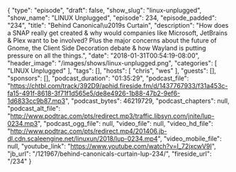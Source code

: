 {
  "type": "episode",
  "draft": false,
  "show_slug": "linux-unplugged",
  "show_name": "LINUX Unplugged",
  "episode": 234,
  "episode_padded": "234",
  "title": "Behind Canonical\u2019s Curtain",
  "description": "How does a SNAP really get created & why would companies like Microsoft, JetBrains & Plex want to be involved? Plus the major concerns about the future of Gnome, the Client Side Decoration debate & how Wayland is putting pressure on all the things.",
  "date": "2018-01-31T00:54:19-08:00",
  "header_image": "/images/shows/linux-unplugged.png",
  "categories": [
    "LINUX Unplugged"
  ],
  "tags": [],
  "hosts": [
    "chris",
    "wes"
  ],
  "guests": [],
  "sponsors": [],
  "podcast_duration": "01:35:29",
  "podcast_file": "https://chtbl.com/track/392D9/aphid.fireside.fm/d/1437767933/f31a453c-fa15-491f-8618-3f71f1d565e5/de8e4926-1b88-47b2-9ef6-1d6833cc9b87.mp3",
  "podcast_bytes": 46219729,
  "podcast_chapters": null,
  "podcast_alt_file": "http://www.podtrac.com/pts/redirect.mp3/traffic.libsyn.com/jnite/lup-0234.mp3",
  "podcast_ogg_file": null,
  "video_file": null,
  "video_hd_file": "http://www.podtrac.com/pts/redirect.mp4/201406.jb-dl.cdn.scaleengine.net/linuxun/2018/lup-0234.mp4",
  "video_mobile_file": null,
  "youtube_link": "https://www.youtube.com/watch?v=I_72jxcwV9I",
  "jb_url": "/121967/behind-canonicals-curtain-lup-234/",
  "fireside_url": "/234"
}

